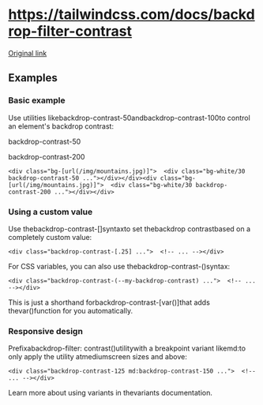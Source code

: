 # https://tailwindcss.com/docs/backdrop-filter-contrast

[Original link](https://tailwindcss.com/docs/backdrop-filter-contrast)

## Examples

### Basic example

Use utilities likebackdrop-contrast-50andbackdrop-contrast-100to control an element's backdrop contrast:

backdrop-contrast-50

backdrop-contrast-200

```
<div class="bg-[url(/img/mountains.jpg)]">  <div class="bg-white/30 backdrop-contrast-50 ..."></div></div><div class="bg-[url(/img/mountains.jpg)]">  <div class="bg-white/30 backdrop-contrast-200 ..."></div></div>
```

### Using a custom value

Use thebackdrop-contrast-[<value>]syntaxto set thebackdrop contrastbased on a completely custom value:

```
<div class="backdrop-contrast-[.25] ...">  <!-- ... --></div>
```

For CSS variables, you can also use thebackdrop-contrast-(<custom-property>)syntax:

```
<div class="backdrop-contrast-(--my-backdrop-contrast) ...">  <!-- ... --></div>
```

This is just a shorthand forbackdrop-contrast-[var(<custom-property>)]that adds thevar()function for you automatically.

### Responsive design

Prefixabackdrop-filter: contrast()utilitywith a breakpoint variant likemd:to only apply the utility atmediumscreen sizes and above:

```
<div class="backdrop-contrast-125 md:backdrop-contrast-150 ...">  <!-- ... --></div>
```

Learn more about using variants in thevariants documentation.
